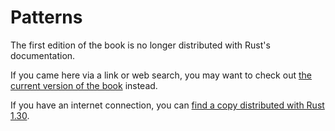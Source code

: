 # Patterns

The first edition of the book is no longer distributed with Rust's documentation.

If you came here via a link or web search, you may want to check out [the current version of the book](../ch18-03-pattern-syntax.html) instead.

If you have an internet connection, you can [find a copy distributed with Rust 1.30](https://doc.rust-lang.org/1.30.0/book/first-edition/patterns.html).

